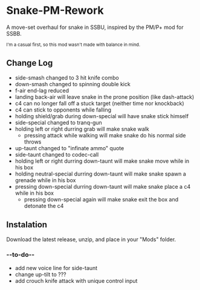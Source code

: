 # Snake-PM-Rework
A move-set overhaul for snake in SSBU, inspired by the PM/P+ mod for SSBB.

<sub>I'm a casual first, so this mod wasn't made with balance in mind.</sub>

## Change Log
- side-smash changed to 3 hit knife combo
- down-smash changed to spinning double kick
- f-air end-lag reduced
- landing back-air will leave snake in the prone position (like dash-attack)
- c4 can no longer fall off a stuck target (neither time nor knockback)
- c4 can stick to opponents while falling
- holding shield/grab during down-special will have snake stick himself
- side-special changed to tranq-gun
- holding left or right durring grab will make snake walk
  - pressing attack while walking will make snake do his normal side throws
- up-taunt changed to "infinate ammo" quote
- side-taunt changed to codec-call
- holding left or right durring down-taunt will make snake move while in his box
- holding neutral-special durring down-taunt will make snake spawn a grenade while in his box
- pressing down-special durring down-taunt will make snake place a c4 while in his box
  - pressing down-special again will make snake exit the box and detonate the c4

## Instalation
Download the latest release, unzip, and place in your "Mods" folder.

### --to-do--
- add new voice line for side-taunt 
- change up-tilt to ???
- add crouch knife attack with unique control input 
